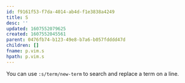```yaml
---
id: f9161f53-f7da-4014-ab4d-f1e3838a4249
title: S
desc: ''
updated: 1607552079625
created: 1607552045561
parent: 0476fb74-b123-49e8-b7a6-b057fdddd47d
children: []
fname: p.vim.s
hpath: p.vim.s
---
```

You can use `:s/term/new-term` to search and replace a term on a line.


